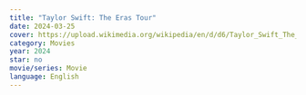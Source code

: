 ```yaml
---
title: "Taylor Swift: The Eras Tour"
date: 2024-03-25
cover: https://upload.wikimedia.org/wikipedia/en/d/d6/Taylor_Swift_The_Eras_Tour_film_promotional_poster.png
category: Movies
year: 2024
star: no
movie/series: Movie
language: English
---
```








